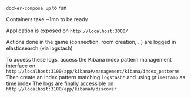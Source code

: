 `docker-compose up` to run

Containers take ~1mn to be ready

Application is exposed on `http://localhost:3000/`

Actions done in the game (connection, room creation, ..) are logged in elasticsearch (via logstash)

To access these logs, access the Kibana index pattern management interface on `http://localhost:3100/app/kibana#/management/kibana/index_patterns`
Then create an index pattern matching `logstash*` and using `@timestamp` as time index
The logs are finally accessible on `http://localhost:3100/app/kibana#/discover`
